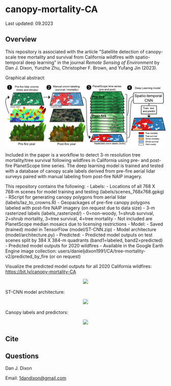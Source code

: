 # canopy-mortality-CA

Last updated: 09.2023

Overview
--------

This repository is associated with the article "Satellite detection of canopy-scale tree mortality and survival from California wildfires with spatio-temporal deep learning" in the journal *Remote Sensing of Environment* by Dan J. Dixon, Yunzhe Zhu, Christopher F. Brown, and Yufang Jin (2023). 

Graphical abstract:
<p align="center">
  <img src="figs/graphical_abstract.jpg" />
</p>

Included in the paper is a workflow to detect 3-m resolution tree mortality/tree survival following wildfires in California using pre- and post-fire PlanetScope time series. The deep learning model is trained and tested with a database of canopy scale labels derived from pre-fire aerial lidar surveys paired with manual labeling from post-fire NAIP imagery. 

This repository contains the following:
    - Labels:
        - Locations of all 768 X 768-m scenes for model training and testing (labels/scenes_768x768.gpkg) 
        - RScript for generating canopy polygons from aerial lidar (labels/laz_to_crowns.R)
        - Geopackages of pre-fire canopy polygons labeled with post-fire NAIP imagery (on request due to data size)
        - 3-m rasterized labels (labels_rasterized/)
            - 0=non-woody, 1=shrub survival, 2=shrub mortality, 3=tree survival, 4=tree mortality
        - Not included are PlanetScope median mosaics due to licensing restrictions
    - Model:
        - Saved (trained) model in TensorFlow (model/ST-CNN.zip)
        - Model architecture (model/architecture.py)
    - Predicted:
        - Predicted model outputs on test scenes split by 384 X 384-m quadrants (band1=labeled, band2=predicted)
        - Predicted model outputs for 2020 wildfires
            - Available in the Google Earth Engine image collection: users/danieljdixon1991/CA/tree-mortality-v2/predicted_by_fire (or on request)

Visualize the predicted model outputs for all 2020 California wildfires: https://bit.ly/canopy-mortality-CA
<p align="center">
  <img src="figs/example.gif" />
</p>

ST-CNN model architecture:
<p align="center">
  <img src="figs/fig5-architecture.jpg.jpg" />
</p>

Canopy labels and predictors:
<p align="center">
  <img src="figs/fig4-datashow.png" />
</p>


Cite
--------


Questions
--------
Dan J. Dixon

Email: 1dandixon@gmail.com
